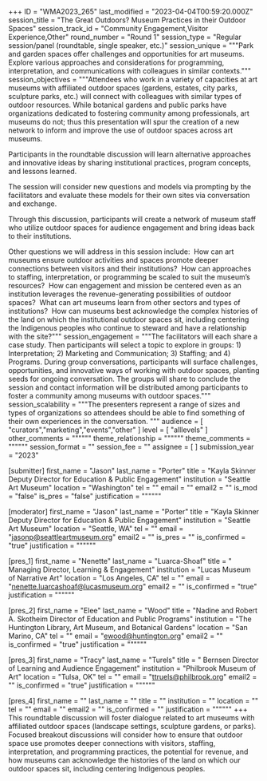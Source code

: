 +++
ID = "WMA2023_265"
last_modified = "2023-04-04T00:59:20.000Z"
session_title = "The Great Outdoors? Museum Practices in their Outdoor Spaces"
session_track_id = "Community Engagement,Visitor Experience,Other"
round_number = "Round 1"
session_type = "Regular session/panel (roundtable, single speaker, etc.)"
session_unique = """Park and garden spaces offer challenges and opportunities for art museums. Explore various approaches and considerations for programming, interpretation, and communications with colleagues in similar contexts."""
session_objectives = """Attendees who work in a variety of capacities at art museums with affiliated outdoor spaces (gardens, estates, city parks, sculpture parks, etc.) will connect with colleagues with similar types of outdoor resources. While botanical gardens and public parks have organizations dedicated to fostering community among professionals, art museums do not; thus this presentation will spur the creation of a new network to inform and improve the use of outdoor spaces across art museums. 

Participants in the roundtable discussion will learn alternative approaches and innovative ideas by sharing institutional practices, program concepts, and lessons learned. 

The session will consider new questions and models via prompting by the facilitators and evaluate these models for their own sites via conversation and exchange. 

Through this discussion, participants will create a network of museum staff who utilize outdoor spaces for audience engagement and bring ideas back to their institutions. 

Other questions we will address in this session include:  How can art museums ensure outdoor activities and spaces promote deeper connections between visitors and their institutions? 
How can approaches to staffing, interpretation, or programming be scaled to suit the museum’s resources? 
How can engagement and mission be centered even as an institution leverages the revenue-generating possibilities of outdoor spaces? 
What can art museums learn from other sectors and types of institutions? 
How can museums best acknowledge the complex histories of the land on which the institutional outdoor spaces sit, including centering the Indigenous peoples who continue to steward and have a relationship with the site?"""
session_engagement = """The facilitators will each share a case study. Then participants will select a topic to explore in groups: 1) Interpretation; 2) Marketing and Communication; 3) Staffing; and 4) Programs. During group conversations, participants will surface challenges, opportunities, and innovative ways of working with outdoor spaces, planting seeds for ongoing conversation. The groups will share to conclude the session and contact information will be distributed among participants to foster a community among museums with outdoor spaces."""
session_scalability = """The presenters represent a range of sizes and types of organizations so attendees should be able to find something of their own experiences in the conversation.
"""
audience = [ "curators","marketing","events","other" ]
level = [ "alllevels" ]
other_comments = """"""
theme_relationship = """"""
theme_comments = """"""
session_format = ""
session_fee = ""
assignee = [  ]
submission_year = "2023"

[submitter]
first_name = "Jason"
last_name = "Porter"
title = "Kayla Skinner Deputy Director for Education & Public Engagement"
institution = "Seattle Art Museum"
location = "Washington"
tel = ""
email = ""
email2 = ""
is_mod = "false"
is_pres = "false"
justification = """"""

[moderator]
first_name = "Jason"
last_name = "Porter"
title = "Kayla Skinner Deputy Director for Education & Public Engagement"
institution = "Seattle Art Museum"
location = "Seattle, WA"
tel = ""
email = "jasonp@seattleartmuseum.org"
email2 = ""
is_pres = ""
is_confirmed = "true"
justification = """"""

[pres_1]
first_name = "Nenette"
last_name = "Luarca-Shoaf"
title = " Managing Director, Learning & Engagement"
institution = "Lucas Museum of Narrative Art"
location = "Los Angeles, CA"
tel = ""
email = "nenette.luarcashoaf@lucasmuseum.org"
email2 = ""
is_confirmed = "true"
justification = """"""

[pres_2]
first_name = "Elee"
last_name = "Wood"
title = "Nadine and Robert A. Skotheim Director of Education and Public Programs"
institution = "The Huntington Library, Art Museum, and Botanical Gardens"
location = "San Marino, CA"
tel = ""
email = "ewood@huntington.org"
email2 = ""
is_confirmed = "true"
justification = """"""

[pres_3]
first_name = "Tracy"
last_name = "Turels"
title = " Bernsen Director of Learning and Audience Engagement"
institution = "Philbrook Museum of Art"
location = "Tulsa, OK"
tel = ""
email = "ttruels@philbrook.org"
email2 = ""
is_confirmed = "true"
justification = """"""

[pres_4]
first_name = ""
last_name = ""
title = ""
institution = ""
location = ""
tel = ""
email = ""
email2 = ""
is_confirmed = ""
justification = """"""
+++
This roundtable discussion will foster dialogue related to art museums with affiliated outdoor spaces (landscape settings, sculpture gardens, or parks). Focused breakout discussions will consider how to ensure that outdoor space use promotes deeper connections with visitors, staffing, interpretation, and programming practices, the potential for revenue, and how museums can acknowledge the histories of the land on which our outdoor spaces sit, including centering Indigenous peoples. 
